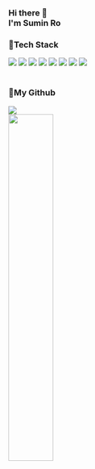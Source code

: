 ### Hi there 👋<br>I'm Sumin Ro

### 💪Tech Stack
<div>
  <img src="https://img.shields.io/badge/JavaScript-F7DF1E?style=for-the-badge&logo=JavaScript&logoColor=black">
  <img src="https://img.shields.io/badge/TypeScript-3178C6?style=for-the-badge&logo=TypeScript&logoColor=black">
  <img src="https://img.shields.io/badge/React-61DAFB?style=for-the-badge&logo=React&logoColor=black">
  <img src="https://img.shields.io/badge/Node.js-339933?style=for-the-badge&logo=Node.js&logoColor=black">
  <img src="https://img.shields.io/badge/MongoDB-47A248?style=for-the-badge&logo=MongoDB&logoColor=black">
  <img src="https://img.shields.io/badge/MySQL-4479A1?style=for-the-badge&logo=MySQL&logoColor=black">
  <img src="https://img.shields.io/badge/Android-3DDC84?style=for-the-badge&logo=Android&logoColor=black">
  <img src="https://img.shields.io/badge/Flask-000000?style=for-the-badge&logo=Flask&logoColor=white">
</div>
<br>

### 🌱My Github
<div style = display: flex>
  <div>
    <a href="s">
      <img src="https://github-readme-stats.vercel.app/api/top-langs/?username=ujou173&&layout=compact&theme=tokyonight" />
    </a>
  </div>
  <div>
    <a href="s">
      <img src="https://github-readme-stats.vercel.app/api?username=ujou173&theme=tokyonight&show_icons=true" width="42%" />
    </a>
  </div>
</div>


<!--
**ujou173/ujou173** is a ✨ _special_ ✨ repository because its `README.md` (this file) appears on your GitHub profile.

Here are some ideas to get you started:

- 🔭 I’m currently working on ...
- 🌱 I’m currently learning ...
- 👯 I’m looking to collaborate on ...
- 🤔 I’m looking for help with ...
- 💬 Ask me about ...
- 📫 How to reach me: ...
- 😄 Pronouns: ...
- ⚡ Fun fact: ...
-->
